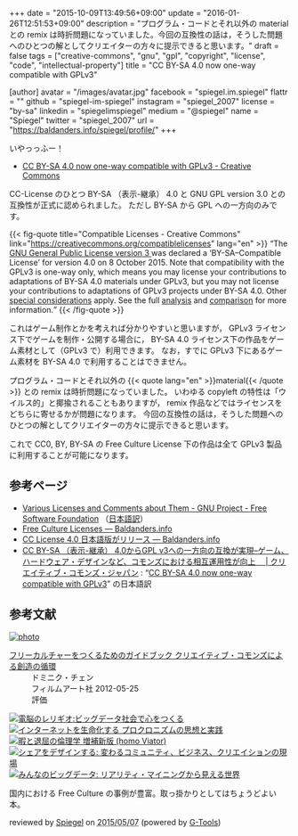 +++
date = "2015-10-09T13:49:56+09:00"
update = "2016-01-26T12:51:53+09:00"
description = "プログラム・コードとそれ以外の material との remix は時折問題になっていました。今回の互換性の話は，そうした問題へのひとつの解としてクリエイターの方々に提示できると思います。"
draft = false
tags = ["creative-commons", "gnu", "gpl", "copyright", "license", "code", "intellectual-property"]
title = "CC BY-SA 4.0 now one-way compatible with GPLv3"

[author]
  avatar = "/images/avatar.jpg"
  facebook = "spiegel.im.spiegel"
  flattr = ""
  github = "spiegel-im-spiegel"
  instagram = "spiegel_2007"
  license = "by-sa"
  linkedin = "spiegelimspiegel"
  medium = "@spiegel"
  name = "Spiegel"
  twitter = "spiegel_2007"
  url = "https://baldanders.info/spiegel/profile/"
+++

いやっっふー！

- [CC BY-SA 4.0 now one-way compatible with GPLv3 - Creative Commons](https://creativecommons.org/weblog/entry/46186)

CC-License のひとつ BY-SA （表示-継承） 4.0 と GNU GPL version 3.0 との互換性が正式に認められました。
ただし BY-SA から GPL への一方向のみです。

{{< fig-quote title="Compatible Licenses - Creative Commons" link="https://creativecommons.org/compatiblelicenses" lang="en" >}}
<q>The <a href="https://www.gnu.org/copyleft/gpl.html">GNU General Public License version 3 </a> was declared a <q>BY-SA–Compatible License</q> for version 4.0 on 8 October 2015. Note that compatibility with the GPLv3 is one-way only, which means you may license your contributions to adaptations of BY-SA 4.0 materials under GPLv3, but you may not license your contributions to adaptations of GPLv3 projects under BY-SA 4.0. Other <a href="https://wiki.creativecommons.org/wiki/ShareAlike_compatibility:_GPLv3#Considerations_for_adapters_applying_the_GPLv3" target="_blank">special considerations</a> apply. See the full <a href="https://wiki.creativecommons.org/wiki/ShareAlike_compatibility:_GPLv3">analysis</a> and <a href="https://wiki.creativecommons.org/wiki/ShareAlike_compatibility_analysis:_GPL">comparison</a> for more information.</q>
{{< /fig-quote >}}

これはゲーム制作とかを考えれば分かりやすいと思いますが， GPLv3 ライセンス下でゲームを制作・公開する場合に， BY-SA 4.0 ライセンス下の作品をゲーム素材として（GPLv3 で）利用できます。
なお，すでに GPLv3 下にあるゲーム素材を BY-SA 4.0 で利用することはできません。

プログラム・コードとそれ以外の {{< quote lang="en" >}}material{{< /quote >}} との remix は時折問題になっていました。
いわゆる copyleft の特性は「ウイルス的」と揶揄されることもありますが， remix 作品などではライセンスをどちらに寄せるかが問題になります。
今回の互換性の話は，そうした問題へのひとつの解としてクリエイターの方々に提示できると思います。

これで CC0, BY, BY-SA の Free Culture License 下の作品は全て GPLv3 製品に利用することが可能になります。

## 参考ページ

- [Various Licenses and Comments about Them - GNU Project - Free Software Foundation](http://www.gnu.org/licenses/license-list.en.html) （[日本語訳](http://www.gnu.org/licenses/license-list.ja.html)）
- [Free Culture Licenses — Baldanders.info](https://baldanders.info/spiegel/log2/000796.shtml)
- [CC License 4.0 日本語版がリリース — Baldanders.info](https://baldanders.info/spiegel/log2/000862.shtml)
- [CC BY-SA （表示-継承） 4.0からGPL v3への一方向の互換が実現–ゲーム、ハードウェア・デザインなど、コモンズにおける相互運用性が向上　 | クリエイティブ・コモンズ・ジャパン](http://creativecommons.jp/2016/01/25/cc-by-sa-%EF%BC%88%E8%A1%A8%E7%A4%BA-%E7%B6%99%E6%89%BF%EF%BC%89-4-0%E3%81%8B%E3%82%89gpl-v3%E3%81%B8%E3%81%AE%E4%B8%80%E6%96%B9%E5%90%91%E3%81%AE%E4%BA%92%E6%8F%9B%E3%81%8C%E5%AE%9F%E7%8F%BE/) : “[CC BY-SA 4.0 now one-way compatible with GPLv3](https://creativecommons.org/weblog/entry/46186)” の日本語訳

## 参考文献

<div class="hreview" ><a class="item url" href="http://www.amazon.co.jp/exec/obidos/ASIN/4845911744/baldandersinf-22/"><img src="http://ecx.images-amazon.com/images/I/51pDWTdSdlL._SL160_.jpg" alt="photo" class="photo"  /></a><dl ><dt class="fn"><a class="item url" href="http://www.amazon.co.jp/exec/obidos/ASIN/4845911744/baldandersinf-22/">フリーカルチャーをつくるためのガイドブック  クリエイティブ・コモンズによる創造の循環</a></dt><dd>ドミニク・チェン </dd><dd>フィルムアート社 2012-05-25</dd><dd>評価<abbr class="rating" title="4"><img src="http://g-images.amazon.com/images/G/01/detail/stars-4-0.gif" alt="" /></abbr> </dd></dl><p class="similar"><a href="http://www.amazon.co.jp/exec/obidos/ASIN/4757103581/baldandersinf-22/" target="_top"><img src="http://images.amazon.com/images/P/4757103581.09._SCTHUMBZZZ_.jpg"  alt="電脳のレリギオ:ビッグデータ社会で心をつくる"  /></a> <a href="http://www.amazon.co.jp/exec/obidos/ASIN/4791767160/baldandersinf-22/" target="_top"><img src="http://images.amazon.com/images/P/4791767160.09._SCTHUMBZZZ_.jpg"  alt="インターネットを生命化する プロクロニズムの思想と実践"  /></a> <a href="http://www.amazon.co.jp/exec/obidos/ASIN/4778314379/baldandersinf-22/" target="_top"><img src="http://images.amazon.com/images/P/4778314379.09._SCTHUMBZZZ_.jpg"  alt="暇と退屈の倫理学 増補新版 (homo Viator)"  /></a> <a href="http://www.amazon.co.jp/exec/obidos/ASIN/4761525649/baldandersinf-22/" target="_top"><img src="http://images.amazon.com/images/P/4761525649.09._SCTHUMBZZZ_.jpg"  alt="シェアをデザインする: 変わるコミュニティ、ビジネス、クリエイションの現場"  /></a> <a href="http://www.amazon.co.jp/exec/obidos/ASIN/4757103506/baldandersinf-22/" target="_top"><img src="http://images.amazon.com/images/P/4757103506.09._SCTHUMBZZZ_.jpg"  alt="みんなのビッグデータ: リアリティ・マイニングから見える世界"  /></a> </p>
<p class="description">国内における Free Culture の事例が豊富。取っ掛かりとしてはちょうどよい本。</p>
<p class="gtools" >reviewed by <a href='#maker' class='reviewer'>Spiegel</a> on <abbr class="dtreviewed" title="2015-05-07">2015/05/07</abbr> (powered by <a href="http://www.goodpic.com/mt/aws/index.html" >G-Tools</a>)</p>
</div>
